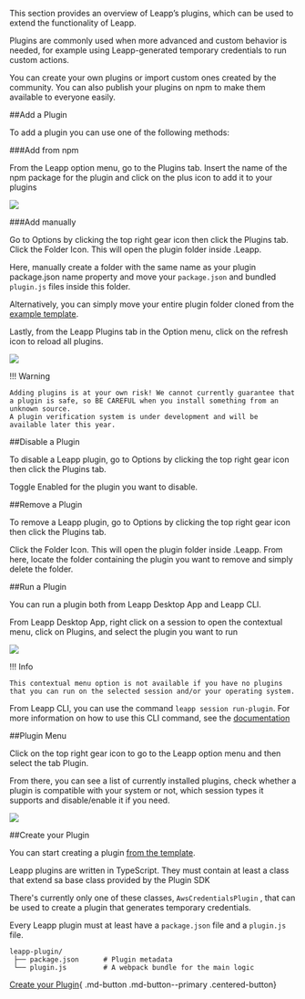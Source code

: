 This section provides an overview of Leapp’s plugins, which can be used to extend the functionality of Leapp.

Plugins are commonly used when more advanced and custom behavior is needed, for example using Leapp-generated temporary credentials to run custom actions.

You can create your own plugins or import custom ones created by the community. You can also publish your plugins on npm to make them available to everyone easily.

##Add a Plugin

To add a plugin you can use one of the following methods:

###Add from npm

From the Leapp option menu, go to the Plugins tab. Insert the name of the npm package for the plugin and click on the plus icon to add it to your plugins

![](../../images/plugin-system/screen2.png?style=smaller-img)

###Add manually

Go to Options by clicking the top right gear icon then click the Plugins tab. Click the Folder Icon. This will open the plugin folder inside .Leapp. 

Here, manually create a folder with the same name as your plugin package.json name property and move your `package.json` and bundled `plugin.js` files inside this folder.

Alternatively, you can simply move your entire plugin folder cloned from the [example template](https://github.com/Noovolari/leapp-plugin-template).

Lastly, from the Leapp Plugins tab in the Option menu, click on the refresh icon to reload all plugins.

![](../../images/plugin-system/screen3.png?style=even-smaller-img)

!!! Warning

    Adding plugins is at your own risk! We cannot currently guarantee that a plugin is safe, so BE CAREFUL when you install something from an unknown source. 
    A plugin verification system is under development and will be available later this year.

##Disable a Plugin

To disable a Leapp plugin, go to Options by clicking the top right gear icon then click the Plugins tab. 

Toggle Enabled for the plugin you want to disable.

##Remove a Plugin

To remove a Leapp plugin, go to Options by clicking the top right gear icon then click the Plugins tab. 

Click the Folder Icon. This will open the plugin folder inside .Leapp. 
From here, locate the folder containing the plugin you want to remove and simply delete the folder.

##Run a Plugin

You can run a plugin both from Leapp Desktop App and Leapp CLI.

From Leapp Desktop App, right click on a session to open the contextual menu, click on Plugins, and select the plugin you want to run

![](../../images/plugin-system/screen4.png?style=smaller-img)

!!! Info

    This contextual menu option is not available if you have no plugins that you can run on the selected session and/or your operating system.

From Leapp CLI, you can use the command `leapp session run-plugin`. For more information on how to use this CLI command, see the [documentation](https://docs.leapp.cloud/latest/cli/scopes/session/#leapp-session-run-aws-credential-plugin)

##Plugin Menu

Click on the top right gear icon to go to the Leapp option menu and then select the tab Plugin.

From there, you can see a list of currently installed plugins, check whether a plugin is compatible with your system or not, which session types it supports and disable/enable it if you need.

![](../../images/plugin-system/screen1.png?style=smaller-img)

##Create your Plugin

You can start creating a plugin [from the template](https://github.com/Noovolari/leapp-plugin-template).

Leapp plugins are written in TypeScript. They must contain at least a class that extend sa base class provided by the Plugin SDK

There's currently only one of these classes, `AwsCredentialsPlugin` , that can be used to create a plugin that generates temporary credentials.

Every Leapp plugin must at least have a `package.json` file and a `plugin.js` file.

```
leapp-plugin/             
 ├── package.json      # Plugin metadata
 └── plugin.js         # A webpack bundle for the main logic
```

[Create your Plugin](https://github.com/Noovolari/leapp-plugin-template){ .md-button .md-button--primary .centered-button}

